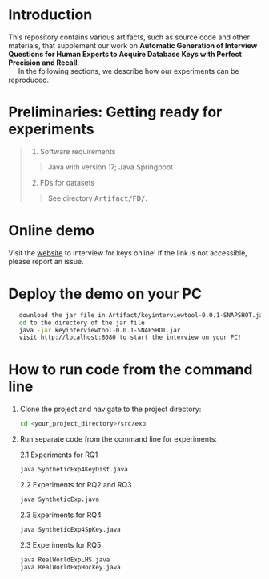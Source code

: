 # Introduction
This repository contains various artifacts, such as source code and other materials, that supplement our work on **Automatic Generation of Interview Questions for Human Experts to Acquire Database Keys with Perfect Precision and Recall**.\
&nbsp;&nbsp;&nbsp;&nbsp; In the following sections, we describe how our experiments can be reproduced. 
# Preliminaries: Getting ready for experiments
>1. Software requirements
>>  Java with version 17; Java Springboot
>2. FDs for datasets
>> See directory <kbd>Artifact/FD/</kbd>.
# Online demo
Visit the [website](http://179316d5.r31.cpolar.top/) to interview for keys online! If the link is not accessible, please report an issue.
# Deploy the demo on your PC
```bash
   download the jar file in Artifact/keyinterviewtool-0.0.1-SNAPSHOT.jar
   cd to the directory of the jar file
   java -jar keyinterviewtool-0.0.1-SNAPSHOT.jar
   visit http://localhost:8080 to start the interview on your PC!
   ```
# How to run code from the command line
1. Clone the project and navigate to the project directory:
   ```bash
   cd <your_project_directory>/src/exp
   ```
2. Run separate code from the command line for experiments:
   
   2.1 Experiments for RQ1
   ```bash
   java SyntheticExp4KeyDist.java
   ```
   2.2 Experiments for RQ2 and RQ3
   ```bash
   java SyntheticExp.java
   ```
   2.3 Experiments for RQ4
   ```bash
   java SyntheticExp4SpKey.java
   ```
   2.3 Experiments for RQ5
   ```bash
   java RealWorldExpLHS.java
   java RealWorldExpHockey.java
   ```
   

   

